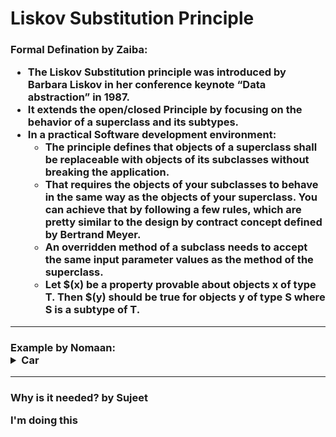 <h1>Liskov Substitution Principle<br>



<h3> Formal Defination by Zaiba:

* The Liskov Substitution principle was introduced by Barbara Liskov in her conference keynote “Data abstraction” in 1987.
* It extends the open/closed Principle by focusing on the behavior of a superclass and its subtypes.
* In a practical Software development environment:
  - The principle defines that objects of a superclass shall be replaceable with objects of its subclasses without breaking the application.
  - That requires the objects of your subclasses to behave in the same way as the objects of your superclass. You can achieve that by following a few rules, which are pretty similar to the design by contract concept defined by   Bertrand Meyer.
  - An overridden method of a subclass needs to accept the same input parameter values as the method of the superclass.
  - Let $(x) be a property provable about objects x of type T. Then $(y) should be true for objects y of type S where S is a subtype of T.
___
<h3> Example by Nomaan:

<details>
<summary>Car</summary>

```c++
class Car
{
	public:
		void drive();
		void fuelIndicator();
		void seatBelt();
		void airBag();
}
class Ford: public Car
{
	/*
	Can use Drive function
	Can use fuelIndicator
	.....
	*/
}
class Toyota: public Car
{
	/*
	Can use Drive function
	Can use fuelIndicator
	....
	*/
}
```
Ford and Toyota can completely replace any instance of Car, hence LSP is followed here.
</details>

___

<h3>Why is it needed? by Sujeet

I'm doing this
